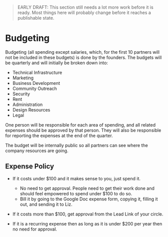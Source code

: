> EARLY DRAFT: This section still needs a lot more work before it is ready. Most things here will probably change before it reaches a publishable state.

# Budgeting

Budgeting \(all spending except salaries, which, for the first 10 partners will not be included in these budgets\) is done by the founders. The budgets will be quarterly and will initially be broken down into:

* Technical Infrastructure
* Marketing
* Business Development
* Community Outreach
* Security
* Rent
* Administration
* Design Resources
* Legal

One person will be responsible for each area of spending, and all related expenses should be approved by that person. They will also be responsible for reporting the expenses at the end of the quarter.

The budget will be internally public so all partners can see where the company resources are going.

## Expense Policy

* If it costs under $100 and it makes sense to you, just spend it.

  * No need to get approval. People need to get their work done and should feel empowered to spend under $100 to do so.
  * Bill it by going to the Google Doc expense form, copying it, filling it out, and sending it to Liz.

* If it costs more than $100, get approval from the Lead Link of your circle.

* If it is a recurring expense then as long as it is under $200 per year then no need for approval.


